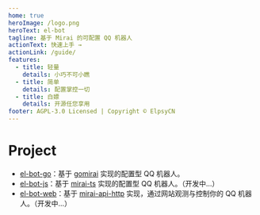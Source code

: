 ```yaml
---
home: true
heroImage: /logo.png
heroText: el-bot
tagline: 基于 Mirai 的可配置 QQ 机器人
actionText: 快速上手 →
actionLink: /guide/
features:
  - title: 轻量
    details: 小巧不可小瞧
  - title: 简单
    details: 配置掌控一切
  - title: 白嫖
    details: 开源任您享用
footer: AGPL-3.0 Licensed | Copyright © ElpsyCN
---
```


# Project

- [el-bot-go](https://github.com/ElpsyCN/el-bot-go)：基于 [gomirai](https://github.com/Logiase/gomirai) 实现的配置型 QQ 机器人。
- [el-bot-js](https://github.com/ElpsyCN/el-bot-js)：基于 [mirai-ts](https://github.com/ElpsyCN/el-bot-js/tree/dev/packages/mirai-ts) 实现的配置型 QQ 机器人。（开发中...）
- [el-bot-web](https://github.com/ElpsyCN/el-bot-web)：基于 [mirai-api-http](https://github.com/mamoe/mirai-api-http) 实现，通过网站观测与控制你的 QQ 机器人。（开发中...）
